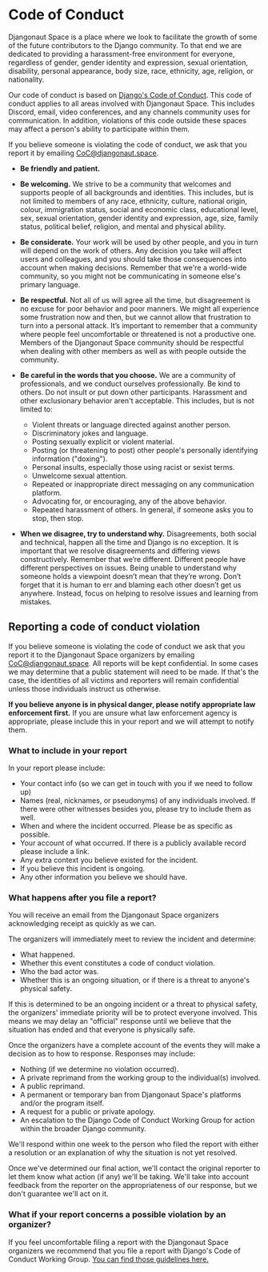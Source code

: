 # Code of Conduct

Djangonaut Space is a place where we look to facilitate the growth of
some of the future contributors to the Django community. To that end
we are dedicated to providing a harassment-free environment for everyone,
regardless of gender, gender identity and expression, sexual orientation,
disability, personal appearance, body size, race, ethnicity, age, religion,
or nationality.

Our code of conduct is based on [Django's Code of Conduct](https://www.djangoproject.com/conduct/).
This code of conduct applies to
all areas involved with Djangonaut Space. This includes Discord, email,
video conferences, and any channels community uses for communication.
In addition, violations of this code outside these spaces may affect a
person's ability to participate within them.

If you believe someone is violating the code of conduct, we ask that you
report it by emailing CoC@djangonaut.space.

- **Be friendly and patient.**

- **Be welcoming.** We strive to be a community that welcomes and supports
  people of all backgrounds and identities. This includes, but is not
  limited to members of any race, ethnicity, culture, national origin,
  colour, immigration status, social and economic class, educational
  level, sex, sexual orientation, gender identity and expression, age,
  size, family status, political belief, religion, and mental and
  physical ability.

- **Be considerate.** Your work will be used by other people, and you in turn
  will depend on the work of others. Any decision you take will affect
  users and colleagues, and you should take those consequences into
  account when making decisions. Remember that we're a world-wide
  community, so you might not be communicating in someone else's primary
  language.

- **Be respectful.** Not all of us will agree all the time, but disagreement
  is no excuse for poor behavior and poor manners. We might all experience
  some frustration now and then, but we cannot allow that frustration to
  turn into a personal attack. It’s important to remember that a community
  where people feel uncomfortable or threatened is not a productive one.
  Members of the Djangonaut Space community should be respectful when dealing
  with other members as well as with people outside the community.

- **Be careful in the words that you choose.** We are a community of professionals,
  and we conduct ourselves professionally. Be kind to others. Do not insult
  or put down other participants. Harassment and other exclusionary behavior
  aren't acceptable. This includes, but is not limited to:
  -  Violent threats or language directed against another person.
  -  Discriminatory jokes and language.
  -  Posting sexually explicit or violent material.
  -  Posting (or threatening to post) other people's personally identifying information ("doxing").
  -  Personal insults, especially those using racist or sexist terms.
  -  Unwelcome sexual attention.
  -  Repeated or inappropriate direct messaging on any communication platform.
  -  Advocating for, or encouraging, any of the above behavior.
  -  Repeated harassment of others. In general, if someone asks you to stop, then stop.

- **When we disagree, try to understand why.** Disagreements, both social and
  technical, happen all the time and Django is no exception. It is important
  that we resolve disagreements and differing views constructively. Remember
  that we’re different. Different people have different perspectives on issues.
  Being unable to understand why someone holds a viewpoint doesn’t mean
  that they’re wrong. Don’t forget that it is human to err and blaming each
  other doesn’t get us anywhere. Instead, focus on helping to resolve issues
  and learning from mistakes.


## Reporting a code of conduct violation

If you believe someone is violating the code of conduct we ask that you report it
to the Djangonaut Space organizers by emailing CoC@djangonaut.space. All
reports will be kept confidential. In some cases we may determine that a public
statement will need to be made. If that's the case, the identities of all victims
and reporters will remain confidential unless those individuals instruct us otherwise.

**If you believe anyone is in physical danger, please notify appropriate law enforcement
first.** If you are unsure what law enforcement agency is appropriate,
please include this in your report and we will attempt to notify them.

### What to include in your report

In your report please include:
- Your contact info (so we can get in touch with you if we need to follow up)
- Names (real, nicknames, or pseudonyms) of any individuals involved. If there were other witnesses besides you, please try to include them as well.
- When and where the incident occurred. Please be as specific as possible.
- Your account of what occurred. If there is a publicly available record please include a link.
- Any extra context you believe existed for the incident.
- If you believe this incident is ongoing.
- Any other information you believe we should have.

### What happens after you file a report?

You will receive an email from the Djangonaut Space organizers acknowledging
receipt as quickly as we can.

The organizers will immediately meet to review the incident and determine:

- What happened.
- Whether this event constitutes a code of conduct violation.
- Who the bad actor was.
- Whether this is an ongoing situation, or if there is a threat to anyone's physical safety.

If this is determined to be an ongoing incident or a threat to physical safety, the
organizers' immediate priority will be to protect everyone involved. This means we
may delay an "official" response until we believe that the situation has ended and
that everyone is physically safe.

Once the organizers have a complete account of the events they will make a
decision as to how to response. Responses may include:

- Nothing (if we determine no violation occurred).
- A private reprimand from the working group to the individual(s) involved.
- A public reprimand.
- A permanent or temporary ban from Djangonaut Space's platforms and/or the
  program itself.
- A request for a public or private apology.
- An escalation to the Django Code of Conduct Working Group for action
  within the broader Django community.

We'll respond within one week to the person who filed the report with
either a resolution or an explanation of why the situation is not yet resolved.

Once we've determined our final action, we'll contact the original
reporter to let them know what action (if any) we'll be taking. We'll
take into account feedback from the reporter on the appropriateness of
our response, but we don't guarantee we'll act on it.

### What if your report concerns a possible violation by an organizer?

If you feel uncomfortable filing a report with the Djangonaut Space organizers
we recommend that you file a report with Django's Code of Conduct Working Group.
[You can find those guidelines here.](https://www.djangoproject.com/conduct/reporting/)
